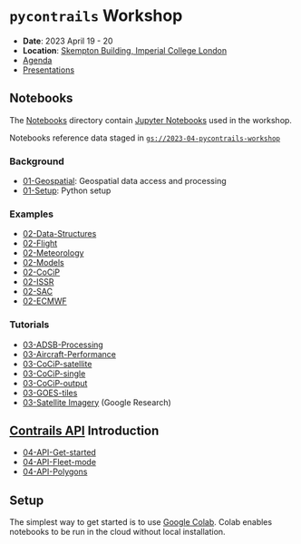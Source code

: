 # `pycontrails` Workshop

- **Date**: 2023 April 19 - 20
- **Location**: [Skempton Building, Imperial College London](https://goo.gl/maps/9oBGJ2eUwPj5GyuU7)
- [Agenda](https://drive.google.com/drive/folders/10-4j2nsayJnB5kUCkZkfyKBL7HwnrNIN)
- [Presentations](https://drive.google.com/drive/folders/10-4j2nsayJnB5kUCkZkfyKBL7HwnrNIN?usp=share_link)

## Notebooks

The [Notebooks](notebooks) directory contain [Jupyter Notebooks](https://jupyter.org/) used in the workshop.

Notebooks reference data staged in [`gs://2023-04-pycontrails-workshop`](https://console.cloud.google.com/storage/browser/2023-04-pycontrails-workshop)

### Background

- [01-Geospatial](notebooks/01-Geospatial.ipynb): Geospatial data access and processing
- [01-Setup](notebooks/01-Setup.ipynb): Python setup

### Examples

- [02-Data-Structures](notebooks/02-Data-Structures.ipynb)
- [02-Flight](notebooks/02-Flight.ipynb)
- [02-Meteorology](notebooks/02-Meteorology.ipynb)
- [02-Models](notebooks/02-Models.ipynb)
- [02-CoCiP](notebooks/02-CoCiP.ipynb)
- [02-ISSR](notebooks/02-ISSR.ipynb)
- [02-SAC](notebooks/02-SAC.ipynb)
- [02-ECMWF](notebooks/02-ECMWF.ipynb)

### Tutorials

- [03-ADSB-Processing](notebooks/03-ADSB-Processing.ipynb)
- [03-Aircraft-Performance](notebooks/03-Aircraft-Performance.ipynb)
- [03-CoCiP-satellite](notebooks/03-CoCiP-satellite.ipynb)
- [03-CoCiP-single](notebooks/03-CoCiP-single.ipynb)
- [03-CoCiP-output](notebooks/03-CoCiP-output.ipynb)
- [03-GOES-tiles](notebooks/03-GOES-tiles.ipynb)
- [03-Satellite Imagery](https://github.com/google-research/google-research/blob/master/contrails/demos/load_goes_data.ipynb) (Google Research)

## [Contrails API](https://api.contrails.org) Introduction

- [04-API-Get-started](notebooks/04-API-Get-started.ipynb)
- [04-API-Fleet-mode](notebooks/04-API-Fleet-mode.ipynb)
- [04-API-Polygons](notebooks/04-API-Polygons.ipynb)

## Setup

The simplest way to get started is to use [Google Colab](https://colab.research.google.com/).
Colab enables notebooks to be run in the cloud without local installation.
